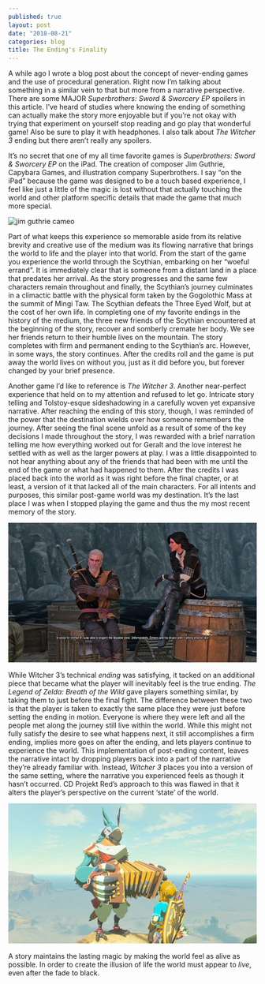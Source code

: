 ```yaml
---
published: true
layout: post
date: "2018-08-21"
categories: blog
title: The Ending's Finality
---
```


A while ago I wrote a blog post about the concept of never-ending games and the use of procedural generation. Right now I’m talking about something in a similar vein to that but more from a narrative perspective. There are some MAJOR *Superbrothers: Sword & Sworcery EP* spoilers in this article. I’ve heard of studies where knowing the ending of something can actually make the story more enjoyable but if you’re not okay with trying that experiment on yourself stop reading and go play that wonderful game! Also be sure to play it with headphones. I also talk about *The Witcher 3* ending but there aren’t really any spoilers.

It’s no secret that one of my all time favorite games is *Superbrothers: Sword & Sworcery EP* on the iPad. The creation of composer Jim Guthrie, Capybara Games, and illustration company Superbrothers. I say “on the iPad” because the game was designed to be a touch based experience, I feel like just a little of the magic is lost without that actually touching the world and other platform specific details that made the game that much more special.

![jim guthrie cameo](/images/guthrie_game.jpg)

Part of what keeps this experience so memorable aside from its relative brevity and creative use of the medium was its flowing narrative that brings the world to life and the player into that world. From the start of the game you experience the world through the Scythian, embarking on her “woeful errand”. It is immediately clear that is someone from a distant land in a place that predates her arrival. As the story progresses and the same few characters remain throughout and finally, the Scythian’s journey culminates in a climactic battle with the physical form taken by the Gogolothic Mass at the summit of Mingi Taw. The Scythian defeats the Three Eyed Wolf, but at the cost of her own life. In completing one of my favorite endings in the history of the medium, the three new friends of the Scythian encountered at the beginning of the story, recover and somberly cremate her body. We see her friends return to their humble lives on the mountain. The story completes with firm and permanent ending to the Scythian’s arc. However, in some ways, the story continues. After the credits roll and the game is put away the world lives on without you, just as it did before you, but forever changed by your brief presence.

Another game I’d like to reference is *The Witcher 3*. Another near-perfect experience that held on to my attention and refused to let go. Intricate story telling and Tolstoy-esque sideshadowing in a carefully woven yet expansive narrative. After reaching the ending of this story, though, I was reminded of the power that the destination wields over how someone remembers the journey. After seeing the final scene unfold as a result of some of the key decisions I made throughout the story, I was rewarded with a brief narration telling me how everything worked out for Geralt and the love interest he settled with as well as the larger powers at play. I was a little disappointed to not hear anything about any of the friends that had been with me until the end of the game or what had happened to them. After the credits I was placed back into the world as it was right before the final chapter, or at least, a version of it that lacked all of the main characters. For all intents and purposes, this similar post-game world was my destination. It’s the last place I was when I stopped playing the game and thus the my most recent memory of the story. 

![witcher 3](/images/witcher.jpg)

While Witcher 3’s technical *ending* was satisfying, it tacked on an additional piece that became what the player will inevitably feel is the true ending. *The Legend of Zelda: Breath of the Wild* gave players something similar, by taking them to just before the final fight. The difference between these two is that the player is taken to exactly the same place they were just before setting the ending in motion. Everyone is where they were left and all the people met along the journey still live within the world. While this might not fully satisfy the desire to see what happens next, it still accomplishes a firm ending, implies more goes on after the ending, and lets players continue to experience the world. This implementation of post-ending content, leaves the narrative intact by dropping players back into a part of the narrative they’re already familiar with. Instead, *Witcher 3* places you into a version of the same setting, where the narrative you experienced feels as though it hasn’t occurred. CD Projekt Red’s approach to this was flawed in that it alters the player’s perspective on the current ‘state’ of the world. 

![breath of the wild](images/botw_kass.png)

A story maintains the lasting magic by making the world feel as alive as possible. In order to create the illusion of life the world must appear to *live*, even after the fade to black.